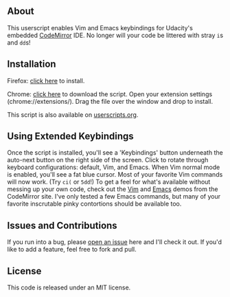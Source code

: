 ## About
This userscript enables Vim and Emacs keybindings for Udacity's embedded 
[CodeMirror](http://codemirror.net/)  IDE. No longer will your code be littered
with stray `i`s and `dd`s!

## Installation
Firefox: [click here](https://github.com/ecmendenhall/udacity-keybindings/raw/master/udacity-extended-keybindings.user.js)
to install.

Chrome: [click here](https://github.com/ecmendenhall/udacity-keybindings/raw/master/udacity-extended-keybindings.user.js)
to download the script. Open your extension settings (chrome://extensions/). Drag the
file over the window and drop to install.

This script is also available on [userscripts.org](http://userscripts.org/scripts/show/156966).

## Using Extended Keybindings
Once the script is installed, you'll see a 'Keybindings' button underneath the
auto-next button on the right side of the screen. Click to rotate through keyboard
configurations: default, Vim, and Emacs. When Vim normal mode is enabled, you'll see
a fat blue cursor. Most of your favorite Vim commands will now work. (Try `ci(` or `5dd`!)
To get a feel for what's available without messing up your own code, check out the 
[Vim](http://codemirror.net/demo/vim.html) and [Emacs](http://codemirror.net/demo/emacs.html)
demos from the CodeMirror site. I've only tested a few Emacs commands, but many of your
favorite inscrutable pinky contortions should be available too.

## Issues and Contributions
If you run into a bug, please [open an issue](https://github.com/ecmendenhall/udacity-keybindings/issues)
here and I'll check it out. If you'd like to add a feature, feel free to fork and pull.
 
## License
This code is released under an MIT license.
